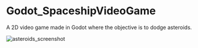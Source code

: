 # Godot_SpaceshipVideoGame

A 2D video game made in Godot where the objective is to dodge asteroids.

![asteroids_screenshot](https://user-images.githubusercontent.com/60022073/94982675-6fe4a780-050a-11eb-8e8c-4e16e3a2be31.PNG)
